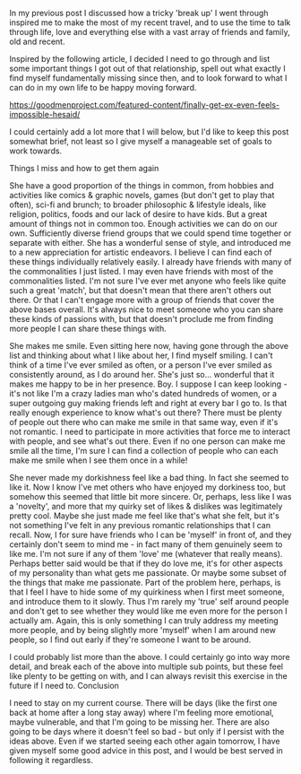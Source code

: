 In my previous post I discussed how a tricky 'break up' I went through inspired me to make the most of my recent travel, and to use the time to talk through life, love and everything else with a vast array of friends and family, old and recent.

Inspired by the following article, I decided I need to go through and list some important things I got out of that relationship, spell out what exactly I find myself fundamentally missing since then, and to look forward to what I can do in my own life to be happy moving forward.

https://goodmenproject.com/featured-content/finally-get-ex-even-feels-impossible-hesaid/

I could certainly add a lot more that I will below, but I'd like to keep this post somewhat brief, not least so I give myself a manageable set of goals to work towards.

Things I miss and how to get them again

She have a good proportion of the things in common, from hobbies and activities like comics & graphic novels, games (but don't get to play that often), sci-fi and brunch; to broader philosophic & lifestyle ideals, like religion, politics, foods and our lack of desire to have kids. But a great amount of things not in common too. Enough activities we can do on our own. Sufficiently diverse friend groups that we could spend time together or separate with either. She has a wonderful sense of style, and introduced me to a new appreciation for artistic endeavors.
I believe I can find each of these things individually relatively easily. I already have friends with many of the commonalities I just listed. I may even have friends with most of the commonalities listed. I'm not sure I've ever met anyone who feels like quite such a great 'match', but that doesn't mean that there aren't others out there. Or that I can't engage more with a group of friends that cover the above bases overall. It's always nice to meet someone who you can share these kinds of passions with, but that doesn't proclude me from finding more people I can share these things with.

She makes me smile. Even sitting here now, having gone through the above list and thinking about what I like about her, I find myself smiling. I can't think of a time I've ever smiled as often, or a person I've ever smiled as consistently around, as I do around her. She's just so... wonderful that it makes me happy to be in her presence.
Boy. I suppose I can keep looking - it's not like I'm a crazy ladies man who's dated hundreds of women, or a super outgoing guy making friends left and right at every bar I go to. Is that really enough experience to know what's out there? There must be plenty of people out there who can make me smile in that same way, even if it's not romantic. I need to participate in more activities that force me to interact with people, and see what's out there. Even if no one person can make me smile all the time, I'm sure I can find a collection of people who can each make me smile when I see them once in a while!

She never made my dorkishness feel like a bad thing. In fact she seemed to like it. Now I know I've met others who have enjoyed my dorkiness too, but somehow this seemed that little bit more sincere. Or, perhaps, less like I was a 'novelty', and more that my quirky set of likes & dislikes was legitimately pretty cool. Maybe she just made me feel like that's what she felt, but it's not something I've felt in any previous romantic relationships that I can recall.
Now, I for sure have friends who I can be 'myself' in front of, and they certainly don't seem to mind me - in fact many of them genuinely seem to like me. I'm not sure if any of them 'love' me (whatever that really means). Perhaps better said would be that if they do love me, it's for other aspects of my personality than what gets me passionate. Or maybe some subset of the things that make me passionate. Part of the problem here, perhaps, is that I feel I have to hide some of my quirkiness when I first meet someone, and introduce them to it slowly. Thus I'm rarely my 'true' self around people and don't get to see whether they would like me even more for the person I actually am. Again, this is only something I can truly address my meeting more people, and by being slightly more 'myself' when I am around new people, so I find out early if they're someone I want to be around.

I could probably list more than the above. I could certainly go into way more detail, and break each of the above into multiple sub points, but these feel like plenty to be getting on with, and I can always revisit this exercise in the future if I need to.
Conclusion

I need to stay on my current course. There will be days (like the first one back at home after a long stay away) where I'm feeling more emotional, maybe vulnerable, and that I'm going to be missing her. There are also going to be days where it doesn't feel so bad - but only if I persist with the ideas above. Even if we started seeing each other again tomorrow, I have given myself some good advice in this post, and I would be best served in following it regardless.